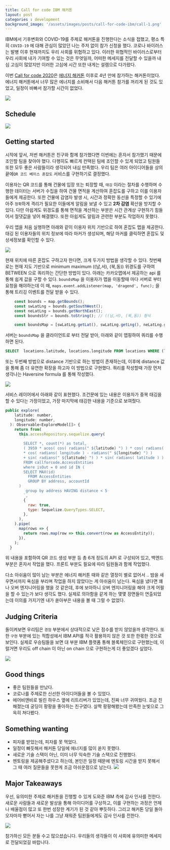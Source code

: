 ```yaml
---
title: Call for code IBM 해커톤
layout: post
categories : development
background_image: '/assets/images/posts/call-for-code-ibm/call-1.png'
---
```


IBM에서 기후변화와 COVID-19를 주제로 해커톤을 진행한다는 소식을 접했고, 평소 특히 `COVID-19` 에 대해 관심이 많았던 나는 주저 없이 참가 신청을 했다. 코로나 바이러스는 발병 이후 현재까지도 우리 사회를 위협하고 있다. 이러한 위협적인 바이러스로부터 우리 사회에 내가 기여할 수 있는 것은 무엇일까, 어떠한 메세지를 전달할 수 있을까 내심 고심이 많았지만 이러한 고심에 시간 또한 내게는 설렘으로 다가왔다.

이번 [Call for code 2020](https://developer.ibm.com/kr/callforcode/)은 [에너지 해커톤](https://blog.hax0r.info/2016-03-28/energy-hackathon-2016-in-seoul/) 이후로 4년 만에 참가하는 해커톤이었다. 
에너지 해커톤에서 너무 많은 에너지를 소비해서 다음 해커톤 참가를 꺼리게 된 것도 있었고, 일정이 바빠서 참가할 시간이 없었다.

![](/assets/images/posts/call-for-code-ibm/call-1.png)

## Schedule

![](/assets/images/posts/call-for-code-ibm/call-2.png)

## Getting started

시작에 앞서, 저번 해커톤은 친구와 함께 참가했다면 이번에는 혼자서 참가했기 때문에 조인할 팀을 찾아야 했다. 다행히도 빠르게 컨택된 팀에 조인할 수 있게 되었고 팀원들 또한 모두 좋은 사람들이라 생각되어 내심 만족했다. 우리 팀은 여러 아이디어들을 상의 끝에`QR 코드 베이스 혼잡도` 서비스를 구현하기로 결정했다.

이용자는 QR 코드를 통해 건물에 입장 또는 퇴장할 때, `태깅` 이라는 절차를 수행하며 수행한 데이터는 서버가 수집을 하여 건물 면적을 계산하여 혼잡도를 구하고 이를 이용자들에게 제공한다. 또한 건물에 감염자 발생 시, 시간과 정확한 동선을 특정할 수 있기에 아주 `정확`하게 격리가 필요한 이들에게 알림을 보낼 수 있고 **2차 감염** 확산을 방지할 수 있다. 다만 아쉽게도 위경도를 통해 면적을 계산하는 부분은 시간 관계상 구현하기 힘들어서 절댓값을 넣어 해결했다. 또한 아쉽게도 알림과 관련한 부분도 작업하지 못했다.

우리 앱을 처음 실행하면 아래와 같이 이용자 위치 기반으로 하여 혼잡도 맵을 제공한다.
태깅 된 이용자들의 위치 정보에 따라 마커가 생성되며, 해당 마커를 클릭하면 혼잡도 및 상세정보를 확인할 수 있다.

![](/assets/images/posts/call-for-code-ibm/call-3.png)

현재 위치에 따른 혼잡도 구하고자 한다면, 크게 두가지 방법을 생각할 수 있다. 첫번째로는 현재 지도 기반으로 minimum maximum ((남,서), (북,동)) 위경도를 구하여 BETWEEN 으로 쿼리하는 간단한 방법이 있다. 아래는 카카오맵에서 제공하는 api 를 통해 쉽게 값을 구할 수 있다. `boundsMap` 을 이용자가 맵을 이동할때 마다 서버로 부터 요청을 해야하는데 이 때, `maps.event.addListener(map, 'dragend', func);` 을 통해 트리깅 이벤트를 전달 받을 수 있다.

```javascript
    const bounds = map.getBounds();
    const swLatLng = bounds.getSouthWest(); 
    const neLatLng = bounds.getNorthEast(); 
    const boundsStr = bounds.toString(); // ((남,서), (북,동)) 형식

    const boundsMap = [swLatLng.getLat(), swLatLng.getLng(), neLatLng.getLat(), neLatLng.getLng()];
```

서버는 `boundsMap` 을 클라이언트로 부터 전달 받아, 아래와 같이 맵핑하여 쿼리를 수행하면 된다. 

```sql
SELECT  locations.latitude, locations.longitude FROM locations WHERE (latitude BETWEEN {minLat}  AND  {maxLat}) AND (longitude BETWEEN {minLon} AND {maxLon})'
```

또는 두번째 방법으로 distance 기반으로 하는 방법이 존재하는데, 이후에 distance 값을 통해 좀 더 유연한 확장을 하고자 이 방법으로 구현했다. 쿼리를 작성할때 가장 먼저 생각나는 Haversine formula 를 통해 작성했다.

![](/assets/images/posts/call-for-code-ibm/call-4.png)

서비스 레이어에서 아래와 같이 표현했다.
조건문에 있는 내용은 이용자가 중복 태깅을 할 수 있다는 가정이었고, 가장 마지막에 태깅한 내용을 기준으로 보여줬다.

```javascript
public explore(
    latitude: number,
    longitude: number,
  ): Observable<ExploreModel[]> {
    return from(
      this.accessRepository.sequelize.query(
        `
        SELECT *, count(*) as total,
        ( 3959 * acos( cos( radians(" ${latitude} ") ) * cos( radians( latitude ) ) 
        * cos( radians( longitude ) - radians(" ${longitude} ") ) 
        + sin( radians(" ${latitude} ") ) * sin( radians( latitude ) ) ) ) AS distance
        FROM callforcode.AccessEntities
        where isOut = 0 and id IN (
        SELECT MAX(id)
          FROM AccessEntities
          GROUP BY address, accountId
      )
         group by address HAVING distance < 5
        `,
        {
          raw: true,
          type: Sequelize.QueryTypes.SELECT,
        },
      ),
    ).pipe(
      map(rows => {
        return rows.map(row => this.convert(row as AccessEntity));
      }),
    );
  }
```

위 내용을 포함하여 QR 코드 생성 부분 등 총 6개 정도의 API 로 구성되어 있고, 백엔드 부분은 혼자서 작업을 했다. 프론트 부분도 필요에 따라 팀원들과 함께 작업했다.

다소 아쉬움이 많이 남는 부분은 에너지 해커톤 때와 같은 열정이 별로 없어서 .. 밤을 새우면서까지 욕심을 부리며 작업을 하지 않았다는 게 아쉬움이 남는다. 욕심을 냈다면 꽤나 오버 엔지니어링을 했을 것 같은데, 후에 보아하니 오버 엔지니어링을 해야 크게 어필을 할 수 있는가 보다 생각도 했다. 실제로 의아함을 같게 하는 몇몇 장면들이 연출되었는데 이의를 가지기엔 내가 쏟아부은 내용을 볼 때 그럴 수 없었다.


## Judging Criteria

돌이켜보면 우리팀은 `경험` 부분에서 상대적으로 낮은 점수를 받지 않았을까 생각한다.
또한 `구현` 부분에 있는 적합성에서 IBM API를 적극 활용하지 않은 것 또한 한몫한 것으로 보인다. 실제로 우승팀들을 보면 대 부분 IBM 플랫폼 통해 블록체인으로 구현했는데, 이럴거면 우리도 off chain 이 아닌 on chain 으로 구현하는게 더 좋았겠다 싶었다.

![](/assets/images/posts/call-for-code-ibm/call-5.png)

## Good things

- 좋은 팀원들을 만났다.
- 코로나를 주제로한 신선한 아이디어들을 볼 수 있었다.
- 에어비앤비로 빌린 하우스 옆에 리트리버가 있었는데, 진짜 너무 귀여웠다. 조금 친해졌는데 궁딩이 팡팡을 좋아하는 친구였다. 살짝 팡팡해봤는데 만족한 눈빛으로 그윽히 쳐다봤다.

## Something wanting

- 피자를 받았는데, 피자를 못 먹었다.
- 일정이 빠듯해서 해커톤 당일에 에너지를 많이 쏟지 못했다.
- 새로운 기술 스택이 아닌, 이미 너무 익숙한 기술 스택으로 진행했다.
- 멘토링을 제공해주셨다고 하는데, 본인은 일정 때문에 멘토링 시간을 받지 못해서 그 때 여러 질문들을 못한게 조금 아쉬운점으로 남는다.
![](/assets/images/posts/call-for-code-ibm/call-6.png)


## Major Takeaways

우선, 유의미한 주제로 해커톤을 진행할 수 있게 도와준 IBM 측에 감사 인사를 전한다.
새로운 사람들과 새로운 발상을 통해 아이디어를 구상하고, 이를 구현하는 과정은 언제나 배울점이 많고 또 한번 성장한 계기가 된 것 같아 뿌듯하다. 그리고 해커톤 당일 돌아오자마자 뻗어서 자는 나를 그냥 재워준 팀원들에게도 감사 인사를 전한다.  

![](/assets/images/posts/call-for-code-ibm/call-7.png)

참가하신 모든 분들 수고 많으셨습니다.
우리들의 생각들이 이 사회에 유의미한 메세지로 전달되었길 바랍니다.
